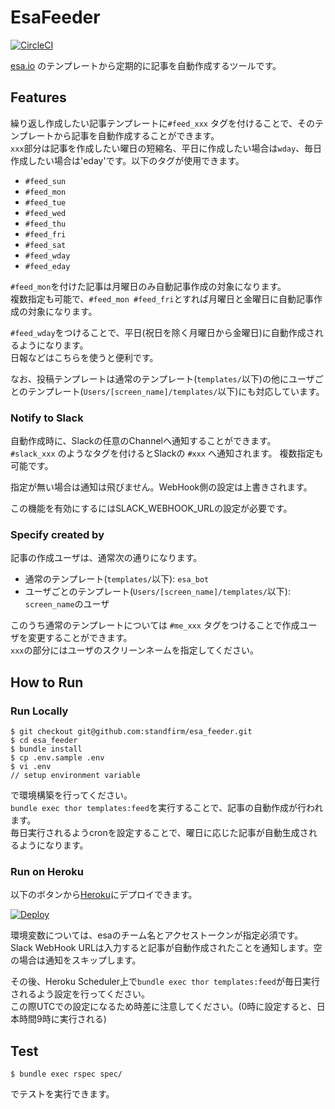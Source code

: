 # EsaFeeder

[![CircleCI](https://circleci.com/gh/standfirm/esa_feeder.svg?style=svg)](https://circleci.com/gh/standfirm/esa_feeder)

[esa.io](https://esa.io/) のテンプレートから定期的に記事を自動作成するツールです。

## Features

繰り返し作成したい記事テンプレートに`#feed_xxx` タグを付けることで、そのテンプレートから記事を自動作成することができます。  
`xxx`部分は記事を作成したい曜日の短縮名、平日に作成したい場合は`wday`、毎日作成したい場合は'eday'です。以下のタグが使用できます。

- `#feed_sun`
- `#feed_mon`
- `#feed_tue`
- `#feed_wed`
- `#feed_thu`
- `#feed_fri`
- `#feed_sat`
- `#feed_wday`
- `#feed_eday`

`#feed_mon`を付けた記事は月曜日のみ自動記事作成の対象になります。  
複数指定も可能で、`#feed_mon #feed_fri`とすれば月曜日と金曜日に自動記事作成の対象になります。

`#feed_wday`をつけることで、平日(祝日を除く月曜日から金曜日)に自動作成されるようになります。  
日報などはこちらを使うと便利です。

なお、投稿テンプレートは通常のテンプレート(`templates/`以下)の他にユーザごとのテンプレート(`Users/[screen_name]/templates/`以下)にも対応しています。

### Notify to Slack

自動作成時に、Slackの任意のChannelへ通知することができます。  
`#slack_xxx` のようなタグを付けるとSlackの `#xxx` へ通知されます。
複数指定も可能です。

指定が無い場合は通知は飛びません。WebHook側の設定は上書きされます。

この機能を有効にするにはSLACK_WEBHOOK_URLの設定が必要です。

### Specify created by

記事の作成ユーザは、通常次の通りになります。

 - 通常のテンプレート(`templates/`以下): `esa_bot`
 - ユーザごとのテンプレート(`Users/[screen_name]/templates/`以下): `screen_name`のユーザ

このうち通常のテンプレートについては `#me_xxx` タグをつけることで作成ユーザを変更することができます。  
`xxx`の部分にはユーザのスクリーンネームを指定してください。

## How to Run

### Run Locally

```
$ git checkout git@github.com:standfirm/esa_feeder.git
$ cd esa_feeder
$ bundle install
$ cp .env.sample .env
$ vi .env
// setup environment variable
```

で環境構築を行ってください。  
`bundle exec thor templates:feed`を実行することで、記事の自動作成が行われます。  
毎日実行されるようcronを設定することで、曜日に応じた記事が自動生成されるようになります。

### Run on Heroku

以下のボタンから[Heroku](https://dashboard.heroku.com/)にデプロイできます。

[![Deploy](https://www.herokucdn.com/deploy/button.svg)](https://heroku.com/deploy)


環境変数については、esaのチーム名とアクセストークンが指定必須です。  
Slack WebHook URLは入力すると記事が自動作成されたことを通知します。空の場合は通知をスキップします。

その後、Heroku Scheduler上で`bundle exec thor templates:feed`が毎日実行されるよう設定を行ってください。  
この際UTCでの設定になるため時差に注意してください。(0時に設定すると、日本時間9時に実行される)

## Test

```
$ bundle exec rspec spec/
```

でテストを実行できます。
